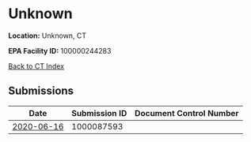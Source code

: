 # Unknown

**Location:** Unknown, CT

**EPA Facility ID:** 100000244283

[Back to CT Index](../../index.md)

## Submissions

| Date | Submission ID | Document Control Number |
|------|--------------|-------------------------|
| [2020-06-16](submissions/1000087593.md) | 1000087593 |  |
